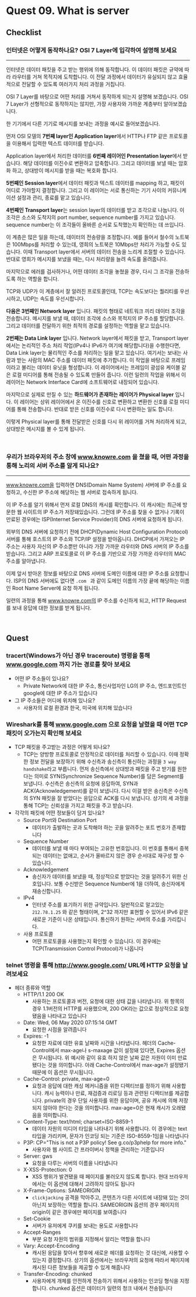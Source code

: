 # Quest 09. What is server

## Checklist

### 인터넷은 어떻게 동작하나요? OSI 7 Layer에 입각하여 설명해 보세요

---

인터넷은 데이터 패킷을 주고 받는 행위에 의해 동작합니다. 이 데이터 패킷은 규약에 따라 라우터를 거쳐 목적지에 도착합니다. 이 전달 과정에서 데이터가 유실되지 않고 효율적으로 전달할 수 있도록 여러가지 처리 과정을 거칩니다.

OSI 7 Layer를 바탕으로 어떤 처리를 거쳐서 동작하게 되는지 설명해 보겠습니다. OSI 7 Layer가 선형적으로 동작하지는 않지만, 가장 사용자와 가까운 계층부터 알아보겠습니다.

한 기기에서 다른 기기로 메시지를 보내는 과정을 예시로 들어보겠습니다.

먼저 OSI 모델의 **7번째 layer인 Application layer**에서 HTTP나 FTP 같은 프로토콜을 이용해서 입력한 텍스트 데이터를 받습니다.

Application layer에서 처리한 데이터를 **6번째 레이어인 Presentation layer**에서 받습니다. 해당 데이터를 이진수로 변환하고 압축합니다. 그리고 데이터를 보낼 때는 암호화 하고, 상대방이 메시지를 받을 때는 복호화 합니다.

**5번째인 Session layer**에서 데이터 패킷과 텍스트 데이터를 mapping 하고, 패킷이 어디로 가야할지 결정합니다. 그리고 이 레이어는 서로 통신하는 기기 사이의 커뮤니케이션 설정과 관리, 종료를 맡고 있습니다.

**4번째인 Transport layer**는 session layer의 데이터를 받고 조각으로 나눕니다. 이 조각은 소스와 도착지의 port number, sequence number를 가지고 있습니다. sequence number는 이 조각들이 올바른 순서로 도착했는지 확인하는 데 쓰입니다.

이 계층은 많은 일을 하는데, 데이터의 전송량을 조정합니다. 예를 들어서 철수의 노트북은 100Mbps를 처리할 수 있는데, 영희의 노트북은 10Mbps만 처리가 가능할 수도 있습니다. 이때 Transport layer에서 서버의 데이터 전송을 느리게 조절할 수 있습니다. 반대로 영희가 메시지를 보냈을 때는, 다시 처리량을 늘려 속도를 올려줍니다.

마지막으로 에러를 검사하거나, 어떤 데이터 조각을 놓쳤을 경우, 다시 그 조각을 전송하도록 하는 역할을 합니다.

TCP와 UDP가 이 계층에서 잘 알려진 프로토콜인데, TCP는 속도보다는 퀄리티를 우선시하고, UDP는 속도를 우선시합니다.

**다음은 3번째인 Network layer** 입니다. 패킷의 형태로 네트워크 끼리 데이터 조각을 전송합니다. 메시지를 보낼 때, 데이터 조각에 소스와 목적지의 IP 주소를 할당합니다. 그리고 데이터를 전달하기 위한 최적의 경로를 설정하는 역할을 맡고 있습니다.

**2번째는 Data Link layer** 입니다. Network layer에서 패킷을 받고, Transport layer에서는 논리적인 주소 처리 작업(IPv4나 IPv6가 여기에 해당합니다)을 수행한다면, Data Link layer는 물리적인 주소를 처리하는 일을 맡고 있습니다. 여기서는 보내는 사람과 받는 사람의 MAC 주소를 데이터 패킷에 추가합니다. 이 작업을 바탕으로 프레임이라고 불리는 데이터 유닛을 형성합니다. 이 레이어에서는 프레임이 광섬유 케이블 같은 로컬 미디어를 통해 전송될 수 있도록 만들어 줍니다. 이런 일련의 작업을 위해서 이 레이어는 Network Interface Card에 소프트웨어로 내장되어 있습니다.

마지막으로 실제로 만질 수 있는 **하드웨어가 존재하는 레이어가 Physical layer** 입니다. 이 레이어는 상위 레이어에서 온 이진수를 신호로 변환하고 변환한 신호를 로컬 미디어를 통해 전송합니다. 반대로 받은 신호를 이진수로 다시 변환하는 일도 합니다.

이렇게 Physical layer를 통해 전달받은 신호를 다시 위 레이어를 거쳐 처리하게 되고, 상대방은 메시지를 볼 수 있게 됩니다.


<br>

### 우리가 브라우저의 주소 창에 www.knowre.com 을 쳤을 때, 어떤 과정을 통해 노리의 서버 주소를 알게 되나요?

---

www.knowre.com을 입력하면 DNS(Domain Name System) 서버에 IP 주소를 요청하고, 수신한 IP 주소에 해당하는 웹 서버로 접속하게 됩니다.

이 IP 주소를 알기 위해서 먼저 로컬 DNS의 캐시를 확인합니다. 이 캐시에는 최근에 방문한 웹 사이트의 IP 주소가 저장돼있습니다. 그런데 IP 주소를 찾을 수 없거나 기록이 만료된 경우에는 ISP(Internet Service Provider)의 DNS 서버에 요청하게 됩니다.

외부의 DNS 서버에 요청하기 전에 DHCP(Dynamic Host Configuration Protocol) 서버를 통해 호스트의 IP 주소와 TCP/IP 설정을 받아옵니다. DHCP에서 가져오는 IP 주소는 사용자 자신의 IP 주소뿐만 아니라 가장 가까운 라우터와 DNS 서버의 IP 주소를 받습니다. 그리고 ARP 프로토콜로 이 IP 주소를 기반으로 가장 가까운 라우터의 MAC 주소를 알아냅니다.

이제 앞서 받아온 정보를 바탕으로 DNS 서버에 도메인 이름에 대한 IP 주소를 요청합니다.  ISP의 DNS 서버에도 없다면 `.com ` 과 같이 도메인 이름의 가장 끝에 해당하는 이름인 Root Name Server에 요청 하게 됩니다.

일련의 과정을 통해 www.knowre.com의 IP 주소를 수신하게 되고, HTTP Request를 보내 응답에 대한 정보를 받게 됩니다.

<br>


## Quest

### tracert(Windows가 아닌 경우 traceroute) 명령을 통해 www.google.com 까지 가는 경로를 찾아 보세요
  * 어떤 IP 주소들이 있나요?
      * Private Network에 대한 IP 주소, 통신사업자인 LG의 IP 주소, 엔드포인트인 google에 대한 IP 주소가 있습니다
  * 그 IP 주소들은 어디에 위치해 있나요?
      * 사용자의 로컬 환경과 한국, 미국에 위치해 있습니다

### Wireshark를 통해 www.google.com 으로 요청을 날렸을 때 어떤 TCP 패킷이 오가는지 확인해 보세요
  * TCP 패킷을 주고받는 과정은 어떻게 되나요?
      * TCP는 양방향 프로토콜로 안정적으로 데이터를 처리할 수 있습니다. 이때 정확한 정보 전달을 보장하기 위해 수신측과 송신측이 통신하는 과정을 `3 way handshake`라고 부릅니다. 먼저 송신측에서 상대방과 패킷을 주고 받기를 원한다는 의미로 SYN(Synchronize Sequence Number)를 담은 Segment를 보냅니다. 수신측은 송신측의 요청에 응답하여,  SYN과 ACK(Acknowledgement)를 같이 보냅니다. 다시 이걸 받은 송신측은 수신측의 SYN 패킷을 잘 받았다는 응답으로 ACK를 다시 보냅니다. 상기의 세 과정을 통해 TCP는 신뢰성을 가지고 패킷을 주고 받습니다.
  * 각각의 패킷에 어떤 정보들이 담겨 있나요?
      * Source Port와 Destination Port
           * 데이터가 출발하는 곳과 도착해야 하는 곳을 알려주는 포트 번호가 존재합니다
      * Sequence Number
           * 데이터를 보낼 때 마다 부여되는 고유한 번호입니다. 이 번호를 통해서 중복되는 데이터는 없애고, 순서가 올바르지 않은 경우 순서대로 재구성 할 수 있습니다.
      * Acknowledgement
           * 송신자가 데이터를 보냈을 때, 정상적으로 받았다는 것을 알려주기 위한 신호입니다. 보통 수신받은 Sequence Number에 1을 더하여, 송신자에게 재송신합니다.
      * IPv4
           * 인터넷 주소를 표기하기 위한 규약입니다. 일반적으로 알고있는 `212.78.1.25` 와 같은 형태이며, 2^32 까지만 표현할 수 있어서 IPv6 같은 새로운 기준이 나온 상태입니다. 통신하기 원하는 서버의 주소를 가리킵니다.
      * 사용 프로토콜
           * 어떤 프로토콜을 사용했는지 확인할 수 있습니다. 이 경우에는 TCP(Transmission Control Protocol)가 나옵니다



### telnet 명령을 통해 http://www.google.com/ URL에 HTTP 요청을 날려보세요

* 헤더 종류와 역할
    * HTTP/1.1 200 OK
        * 사용하는 프로토콜과 버전, 요청에 대한 상태 값을 나타냅니다. 위 항목의 경우 1.1버전의 HTTP를 사용했으며, 200 OK라는 값으로 정상적으로 요청 됐음을 나타내고 있습니다
    * Date: Wed, 06 May 2020 07:15:14 GMT
        * 요청한 시점을 알려줍니다
    * Expires: -1
        * 요청한 자료에 대한 유효 날짜와 시간을 나타냅니다. 헤더의 Cache-Control에서 max-age나 s-maxage 값이 설정돼 있다면, Expires 옵션은 무시됩니다. 위 예시와 같이 유효 하지 않은 날짜 값은 자원이 이미 만료됐다는 것을 의미합니다. 아래 Cache-Control에서 max-age가 설정됐기 때문에 이 옵션은 무시됩니다.
    * Cache-Control: private, max-age=0
        * 요청과 응답에 대한 캐싱 메커니즘을 위한 디렉티브를 정하기 위해 사용합니다. 캐시 능력이나 만료, 재검증과 리로딩 등과 관련된 디렉티브를 제공합니다. private의 경우 단일 사용자를 위한 응답이며, 공유 캐시에 의해 저장되지 않아야 한다는 것을 의미합니다. max-age=0은 현재 캐시가 오래됐음을 의미합니다.
    * Content-Type: text/html; charset=ISO-8859-1
        * 데이터 자원의 미디어 타입을 나타내기 위해 사용합니다. 이 경우에는 text 타입을 가리키며, 문자가 인코딩 되는 기준은 ISO-8559-1임을 나타냅니다
    * P3P: CP="This is not a P3P policy! See g.co/p3phelp for more info."
        * 사용자와 웹 사이트 간 프라이버시 정책을 관리하는 기준입니다
    * Server: gws
        * 요청을 다루는 서버의 이름을 나타냅니다
    * X-XSS-Protection: 0
        * XSS 행위가 발견됐을 때 페이지를 불러오지 않도록 합니다. 현대 브라우저에서는 이 옵션에 대해서 고려하지 않아도 됩니다
    * X-Frame-Options: SAMEORIGIN
        * `clickjacking` 공격을 막아주고, 콘텐츠가 다른 사이트에 내장돼 있는 것이 아닌지 보장하는 역할을 합니다. SAMEORIGIN 옵션의 경우 페이지의 origin이 같은 경우에만 페이지를 보여줍니다
    * Set-Cookie
        * 서버가 유저에게 쿠키를 보내는 용도로 사용합니다
    * Accept-Ranges
        * 부분 요청 자원의 범위를 지정해서 알리는 역할을 합니다
    * Vary: Accept-Encoding
        * 캐시된 응답을 찾아서 향후에 새로운 헤더를 요청하는 것 대신에, 사용할 수 있는지 결정합니다. 상기의 옵션에서는 브라우저의 요청에 따라서 페이지에 캐시된 다른 정보들을 제공할 수 있게 해줍니다
    * Transfer-Encoding: chunked
        * 사용자에게 개체를 안전하게 전송하기 위해서 사용하는 인코딩 형식을 지정합니다. chunked 옵션은 데이터가 일련의 청크 내에서 전송됩니다